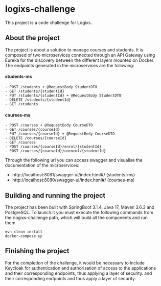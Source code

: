 # logixs-challenge
This project is a code challenge for Logixs.
## About the project
The project is about a solution to manage courses and students. It is composed of two microservices
connected through an API Gateway using Eureka for the discovery between the different layers mounted on Docker.
The endpoints generated in the microservices are the following:
#### students-ms
```
- POST /students + @RequestBody StudentDTO
- GET /students/{studentId}
- PUT /students/{studentId} + @RequestBody StudentDTO
- DELETE /students/{studentId}
- GET /students
```
#### courses-ms
```
- POST /courses + @RequestBody CourseDTO
- GET /courses/{courseId}
- PUT /courses/{courseId} + @RequestBody CourseDTO
- DELETE /courses/{courseId}
- GET /courses
- POST /courses/{courseId}/enrol/{studentId}
- POST /courses/{courseId}/unenrol/{studentId}
```
Through the following url you can access swagger and visualise the documentation of the microservices:

- http://localhost:8081/swagger-ui/index.html#/ (students-ms)
- http://localhost:8080/swagger-ui/index.html#/ (courses-ms)

## Building and running the project
The project has been built with SpringBoot 3.1.4, Java 17, Maven 3.6.3 and PostgreSQL.
To launch it you must execute the following commands from the /logixs-challenge path, which will build all the components and run them.
```
mvn clean install
docker-compose up
```
## Finishing the project
For the completion of the challenge, it would be necessary to include Keycloak for authentication and authorisation of access to the applications and their corresponding endpoints, thus applying a layer of security.
and their corresponding endpoints and thus apply a layer of security.

